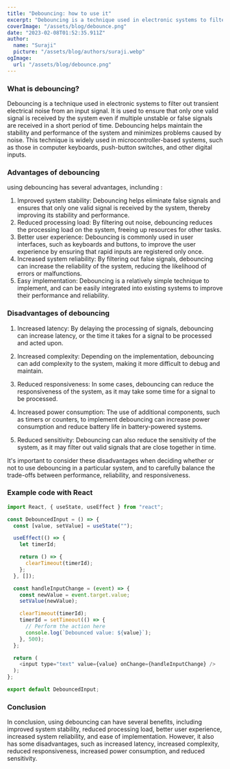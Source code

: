 ```yaml
---
title: "Debouncing: how to use it"
excerpt: "Debouncing is a technique used in electronic systems to filter out transient electrical noise from an input signal."
coverImage: "/assets/blog/debounce.png"
date: "2023-02-08T01:52:35.911Z"
author:
  name: "Suraji"
  picture: "/assets/blog/authors/suraji.webp"
ogImage:
  url: "/assets/blog/debounce.png"
---
```


### What is debouncing?
Debouncing is a technique used in electronic systems to filter out transient electrical noise from an input signal. It is used to ensure that only one valid signal is received by the system even if multiple unstable or false signals are received in a short period of time. Debouncing helps maintain the stability and performance of the system and minimizes problems caused by noise. This technique is widely used in microcontroller-based systems, such as those in computer keyboards, push-button switches, and other digital inputs.

### Advantages of debouncing
using debouncing has several advantages, inclunding :
1. Improved system stability: Debouncing helps eliminate false signals and ensures that only one valid signal is received by the system, thereby improving its stability and performance.
2. Reduced processing load: By filtering out noise, debouncing reduces the processing load on the system, freeing up resources for other tasks.
3. Better user experience: Debouncing is commonly used in user interfaces, such as keyboards and buttons, to improve the user experience by ensuring that rapid inputs are registered only once.
4. Increased system reliability: By filtering out false signals, debouncing can increase the reliability of the system, reducing the likelihood of errors or malfunctions.
5. Easy implementation: Debouncing is a relatively simple technique to implement, and can be easily integrated into existing systems to improve their performance and reliability.

### Disadvantages of debouncing 
1. Increased latency: By delaying the processing of signals, debouncing can increase latency, or the time it takes for a signal to be processed and acted upon.

2. Increased complexity: Depending on the implementation, debouncing can add complexity to the system, making it more difficult to debug and maintain.

3. Reduced responsiveness: In some cases, debouncing can reduce the responsiveness of the system, as it may take some time for a signal to be processed.

4. Increased power consumption: The use of additional components, such as timers or counters, to implement debouncing can increase power consumption and reduce battery life in battery-powered systems.

5. Reduced sensitivity: Debouncing can also reduce the sensitivity of the system, as it may filter out valid signals that are close together in time.

It's important to consider these disadvantages when deciding whether or not to use debouncing in a particular system, and to carefully balance the trade-offs between performance, reliability, and responsiveness.

### Example code with React

``` javascript
import React, { useState, useEffect } from "react";

const DebouncedInput = () => {
  const [value, setValue] = useState("");

  useEffect(() => {
    let timerId;

    return () => {
      clearTimeout(timerId);
    };
  }, []);

  const handleInputChange = (event) => {
    const newValue = event.target.value;
    setValue(newValue);

    clearTimeout(timerId);
    timerId = setTimeout(() => {
      // Perform the action here
      console.log(`Debounced value: ${value}`);
    }, 500);
  };

  return (
    <input type="text" value={value} onChange={handleInputChange} />
  );
};

export default DebouncedInput;
```

### Conclusion
In conclusion, using debouncing can have several benefits, including improved system stability, reduced processing load, better user experience, increased system reliability, and ease of implementation. However, it also has some disadvantages, such as increased latency, increased complexity, reduced responsiveness, increased power consumption, and reduced sensitivity.